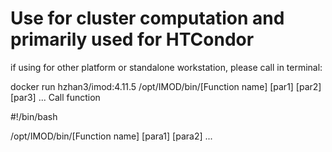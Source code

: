 # Use for cluster computation and primarily used for HTCondor

if using for other platform or standalone workstation, please call in terminal:

docker run hzhan3/imod:4.11.5 /opt/IMOD/bin/[Function name] [par1] [par2] [par3] ...
Call function

#!/bin/bash

/opt/IMOD/bin/[Function name] [para1] [para2] ...

